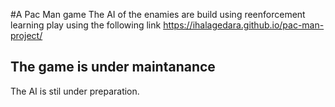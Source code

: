 #A Pac Man game
The AI of the enamies are build using reenforcement learning
play using the following link
https://ihalagedara.github.io/pac-man-project/

## The game is under maintanance 
The AI is stil under preparation.
